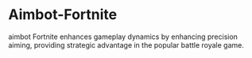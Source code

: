 # Aimbot-Fortnite
aimbot Fortnite enhances gameplay dynamics by enhancing precision aiming, providing strategic advantage in the popular battle royale game.
